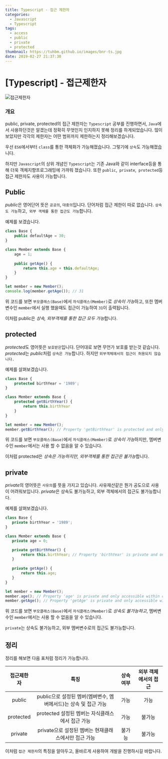 ```yaml
---
title: Typescript - 접근 제한자
categories:
  - Javascript
  - Typescript
tags:
  - access
  - public
  - private
  - protected
thumbnail: https://tuhbm.github.io/images/bnr-ts.jpg
date: 2019-02-27 21:37:30
---
```


# [Typescript] - 접근제한자
![접근제한자](https://tuhbm.github.io/images/typescript/accessModifier.png)

### 개요
public, private, protected의 접근 제한자는 `Typescript` 공부를 진행하면서, `Java`에서 사용하던것은 알겠는데 정확히 무엇인지 인지하지 못해 정리를 하게되었습니다. 많이 보았지만 각각의 제한자는 어떤 범위까지 제한하는지 정리해보겠습니다.

우선 `ES6`에서부터 `class`를 통한 객체화가 가능해졌습니다. 그렇기에 `상속`도 가능해졌습니다.

하지만 `Javascript`의 상위 개념인 `Typescript`는 기존 Java와 같이 interface등을 통해 더욱 객체지향프로그래밍에 가까워 졌습니다. 또한 `public`,` private`,` protected`등 접근 제한자도 사용이 가능합니다.



## Public

*public*은 영어단어 뜻은 `공공의`, `대중의`입니다. 단어처럼 접근 제한이 따로 없습니다. `상속도 가능`하고,` 외부 객체를 통한 접근도 가능`합니다.

예제를 보겠습니다.
<!-- more -->
```typescript
class Base {
	public defaultAge = 30;
}

class Member extends Base {
	age = 1;
	
	public getAge() {
    	return this.age + this.defaultAge;
	}
}

let member = new Member();
console.log(member.getAge()); // 31
```
위 코드를 보면 `부모클래스(Base)`에서 `자식클래스(Member)`로 *상속이 가능*하고, 또한 멤버변수인 `member`에서 실행 했을때도 접근이 가능하여 `31`이 출력됩니다.

이처럼 public은 *상속, 외부객체를 통한 접근 모두 가능*합니다.



## protected

*protected*도 영어뜻은 `보호받은`입니다. 단어대로 보면 무언가 보호를 받는것 같습니다. *protected*는 *public*처럼 `상속은 가능`합니다. 하지만 `외부객체에서의 접근이 허용되지 않습니다.` 

예제를 살펴보겠습니다.

```typescript
class Base {
	protected birthYear = '1989';
}

class Member extends Base {
	protected getBirthYear() {
    	return this.birthYear
	}
}

let member = new Member();
member.getBirthYear(); // Property 'getBirthYear' is protected and only accessible within class 'Member' and its subclasses.
```

위 코드를 보면 `부모클래스(Base)`에서 `자식클래스(Member)`로 *상속이 가능*하지만, 멤버변수인 `member`에서는 사용 할 수 없음을 알 수 있습니다.

이처럼 protected은 *상속은 가능하지만, 외부객체를 통한 접근은 불가능*합니다.



 ## private

*private*의 영어뜻은 `사유의`를 뜻을 가지고 있습니다. 사유재산같은 뭔가 공도으로 사용이 어려워보입니다. *private*은 상속도 불가능하고, 외부 객체에서의 접근도 불가능합니다.

예제를 살펴보겠습니다.

 ```typescript
class Base {
	private birthYear = '1989';
}

class Member extends Base {
	private age = 0;

	private getBirthYear() {
    	return this.birthYear; // Property 'birthYear' is private and only accessible within class 'Base'.
	}
	
	private getAge() {
    	return this.age;
	}
}

let member = new Member();
member.age(); // Property 'age' is private and only accessible within class 'Member'.
member.getAge(); // Property 'getAge' is private and only accessible within class 'Member'.
 ```

위 코드를 보면 `부모클래스(Base)`에서 `자식클래스(Member)`로 *상속도 불가능하고*, 멤버변수인 `member`에서는 사용 할 수 없음을 알 수 있습니다.

`private`는 상속도 불가능하고, 외부 멤버변수로의 접근도 불가능합니다.



## 정리

정리를 해보면 다음 표처럼 정리가 가능합니다.

|   접근제한자   |                    특징                    | 상속여부 | 외부 객체에서의 접근 |
| :-------: | :--------------------------------------: | :--: | :---------: |
|  public   | public으로 설정된 멤버(멤버변수, 멤버메서드)는 상속 및 접근 가능 |  가능  |     가능      |
| protected |     protected 설정된 멤버는 자식클래스에서 접근 가능      |  가능  |     불가능     |
|  private  |     private으로 설정된 멤버는 현재클래스에서만 접근 가능     | 불가능  |     불가능     |

이처럼 `접근 제한자`의 특징을 알아두고, 올바르게 사용하여 개발을 진행하시길 바랍니다.